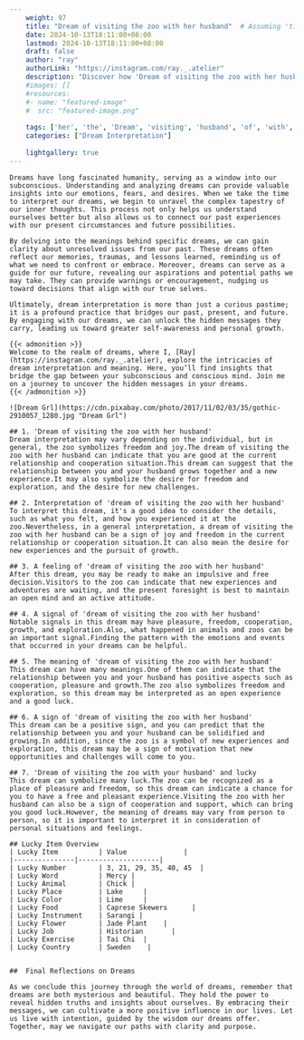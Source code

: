 ```yaml
---
    weight: 97
    title: "Dream of visiting the zoo with her husband"  # Assuming 'title' column exists
    date: 2024-10-13T18:11:00+08:00
    lastmod: 2024-10-13T18:11:00+08:00
    draft: false
    author: "ray"
    authorLink: "https://instagram.com/ray._.atelier"
    description: "Discover how 'Dream of visiting the zoo with her husband' can interpret your future and uncover its significant meanings in your life."
    #images: []
    #resources:
    #- name: "featured-image"
    #  src: "featured-image.png"
    
    tags: ['her', 'the', 'Dream', 'visiting', 'husband', 'of', 'with', 'zoo']
    categories: ["Dream Interpretation"]
    
    lightgallery: true
---
```

    
    Dreams have long fascinated humanity, serving as a window into our subconscious. Understanding and analyzing dreams can provide valuable insights into our emotions, fears, and desires. When we take the time to interpret our dreams, we begin to unravel the complex tapestry of our inner thoughts. This process not only helps us understand ourselves better but also allows us to connect our past experiences with our present circumstances and future possibilities.
    
    By delving into the meanings behind specific dreams, we can gain clarity about unresolved issues from our past. These dreams often reflect our memories, traumas, and lessons learned, reminding us of what we need to confront or embrace. Moreover, dreams can serve as a guide for our future, revealing our aspirations and potential paths we may take. They can provide warnings or encouragement, nudging us toward decisions that align with our true selves.
    
    Ultimately, dream interpretation is more than just a curious pastime; it is a profound practice that bridges our past, present, and future. By engaging with our dreams, we can unlock the hidden messages they carry, leading us toward greater self-awareness and personal growth.
    
    {{< admonition >}}
    Welcome to the realm of dreams, where I, [Ray](https://instagram.com/ray._.atelier), explore the intricacies of dream interpretation and meaning. Here, you’ll find insights that bridge the gap between your subconscious and conscious mind. Join me on a journey to uncover the hidden messages in your dreams.
    {{< /admonition >}}
    
    ![Dream Grl](https://cdn.pixabay.com/photo/2017/11/02/03/35/gothic-2910057_1280.jpg "Dream Grl")
    
    ## 1. 'Dream of visiting the zoo with her husband'
    Dream interpretation may vary depending on the individual, but in general, the zoo symbolizes freedom and joy.The dream of visiting the zoo with her husband can indicate that you are good at the current relationship and cooperation situation.This dream can suggest that the relationship between you and your husband grows together and a new experience.It may also symbolize the desire for freedom and exploration, and the desire for new challenges.
    
    ## 2. Interpretation of 'dream of visiting the zoo with her husband'
    To interpret this dream, it's a good idea to consider the details, such as what you felt, and how you experienced it at the zoo.Nevertheless, in a general interpretation, a dream of visiting the zoo with her husband can be a sign of joy and freedom in the current relationship or cooperation situation.It can also mean the desire for new experiences and the pursuit of growth.
    
    ## 3. A feeling of 'dream of visiting the zoo with her husband'
    After this dream, you may be ready to make an impulsive and free decision.Visitors to the zoo can indicate that new experiences and adventures are waiting, and the present foresight is best to maintain an open mind and an active attitude.
    
    ## 4. A signal of 'dream of visiting the zoo with her husband'
    Notable signals in this dream may have pleasure, freedom, cooperation, growth, and exploration.Also, what happened in animals and zoos can be an important signal.Finding the pattern with the emotions and events that occurred in your dreams can be helpful.
    
    ## 5. The meaning of 'dream of visiting the zoo with her husband'
    This dream can have many meanings.One of them can indicate that the relationship between you and your husband has positive aspects such as cooperation, pleasure and growth.The zoo also symbolizes freedom and exploration, so this dream may be interpreted as an open experience and a good luck.
    
    ## 6. A sign of 'dream of visiting the zoo with her husband'
    This dream can be a positive sign, and you can predict that the relationship between you and your husband can be solidified and growing.In addition, since the zoo is a symbol of new experiences and exploration, this dream may be a sign of motivation that new opportunities and challenges will come to you.
    
    ## 7. 'Dream of visiting the zoo with your husband' and lucky
    This dream can symbolize many luck.The zoo can be recognized as a place of pleasure and freedom, so this dream can indicate a chance for you to have a free and pleasant experience.Visiting the zoo with her husband can also be a sign of cooperation and support, which can bring you good luck.However, the meaning of dreams may vary from person to person, so it is important to interpret it in consideration of personal situations and feelings.
    
    ## Lucky Item Overview
    | Lucky Item          | Value              |
    |---------------|--------------------|
    | Lucky Number        | 3, 21, 29, 35, 40, 45  |
    | Lucky Word          | Mercy |
    | Lucky Animal        | Chick |
    | Lucky Place         | Lake     |
    | Lucky Color         | Lime     |
    | Lucky Food          | Caprese Skewers      |
    | Lucky Instrument    | Sarangi |
    | Lucky Flower        | Jade Plant    |
    | Lucky Job           | Historian       |
    | Lucky Exercise      | Tai Chi  |
    | Lucky Country       | Sweden    |
    
    
    ##  Final Reflections on Dreams
    
    As we conclude this journey through the world of dreams, remember that dreams are both mysterious and beautiful. They hold the power to reveal hidden truths and insights about ourselves. By embracing their messages, we can cultivate a more positive influence in our lives. Let us live with intention, guided by the wisdom our dreams offer. Together, may we navigate our paths with clarity and purpose.
    